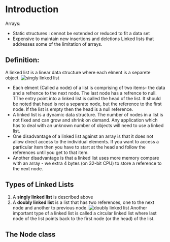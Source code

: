 # Introduction
Arrays: 
  * Static structures : cennot be extended or reduced to  fit a data set 
  * Expensive to maintain new insertions and deletions
Linked lists that addresses some of the limitation of arrays.

## Definition:
  A linked list is a linear data structure where each elment is a separete object.
  ![singly linked list](https://github.com/iliassjabali/AUI/blob/master/CSC%202302/Linked%20Lists/singly%20linked%20list.png)
  * Each elment (Called a node) of a list is comprising of two items- the data and a refrence to the next node. The last node has a refrence to null. TThe entry point into a linked list is called the head of the list. It should be noted that head is not a separate node, but the reference to the first node. If the list is empty then the head is a null reference.
  * A linked list is a dynamic data structure. The number of nodes in a list is not fixed and can grow and shrink on demand. Any application which has to deal with an unknown number of objects will need to use a linked list.
  * One disadvantage of a linked list against an array is that it does not allow direct access to the individual elements. If you want to access a particular item then you have to start at the head and follow the references until you get to that item.
  * Another disadvantage is that a linked list uses more memory compare with an array - we extra 4 bytes (on 32-bit CPU) to store a reference to the next node.

## Types of Linked Lists
1. A **singly linked list** is described above
2. A **doubly linked list** is a list that has two references, one to the next node and another to previous node.
![doubly linked list](https://github.com/iliassjabali/AUI/blob/master/CSC%202302/Linked%20Lists/doubly%20linked%20lis.png)
Another important type of a linked list is called a circular linked list where last node of the list points back to the first node (or the head) of the list.
## The Node class
